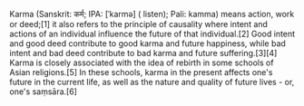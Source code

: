 Karma (Sanskrit: कर्म; IPA: [ˈkarmə] ( listen); Pali: kamma) means action, work or deed;[1] it also refers to the principle of causality where intent and actions of an individual influence the future of that individual.[2] Good intent and good deed contribute to good karma and future happiness, while bad intent and bad deed contribute to bad karma and future suffering.[3][4] Karma is closely associated with the idea of rebirth in some schools of Asian religions.[5] In these schools, karma in the present affects one's future in the current life, as well as the nature and quality of future lives - or, one's saṃsāra.[6]